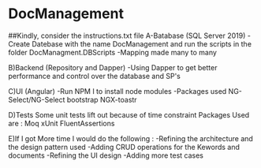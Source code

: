 # DocManagement
##Kindly, consider the instructions.txt file
 A-Batabase (SQL Server 2019)
-Create Datebase with the name DocManagement and run the scripts in the folder DocManagment.DBScripts
-Mapping made many to many

B)Backend (Repository and Dapper)
-Using Dapper to get better performance and control over the database and SP's

C)UI (Angular)
-Run NPM I to install node modules
-Packages used 
NG-Select/NG-Select
bootstrap
NGX-toastr

D)Tests
Some unit tests lift out because of time constraint
Packages Used are : 
Moq
xUnit
FluentAssertions

E)If I got More time I would do the following : 
-Refining the architecture and the design pattern used
-Adding CRUD operations for the Kewords and documents
-Refining the UI design
-Adding more test cases
